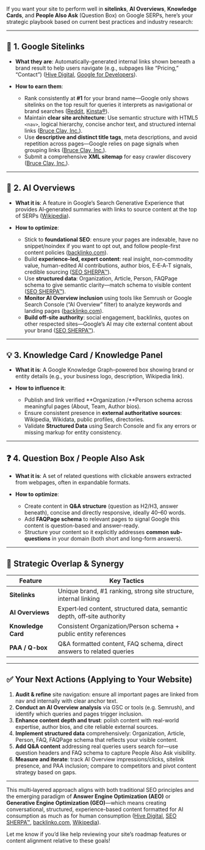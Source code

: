 If you want your site to perform well in **sitelinks**, **AI Overviews**, **Knowledge Cards**, and **People Also Ask** (Question Box) on Google SERPs, here’s your strategic playbook based on current best practices and industry research:

---

## 🔗 1. Google Sitelinks

- **What they are**: Automatically-generated internal links shown beneath a brand result to help users navigate (e.g., subpages like “Pricing,” “Contact”) ([Hive Digital][1], [Google for Developers][2]).
- **How to earn them**:

  - Rank consistently at **#1** for your brand name—Google only shows sitelinks on the top result for queries it interprets as navigational or brand searches ([Reddit][3], [Kinsta®][4]).
  - Maintain **clear site architecture**: Use semantic structure with HTML5 `<nav>`, logical hierarchy, concise anchor text, and structured internal links ([Bruce Clay, Inc.][5]).
  - Use **descriptive and distinct title tags**, meta descriptions, and avoid repetition across pages—Google relies on page signals when grouping links ([Bruce Clay, Inc.][5]).
  - Submit a comprehensive **XML sitemap** for easy crawler discovery ([Bruce Clay, Inc.][5]).

---

## 🧠 2. AI Overviews

- **What it is**: A feature in Google’s Search Generative Experience that provides AI‑generated summaries with links to source content at the top of SERPs ([Wikipedia][6]).
- **How to optimize**:

  - Stick to **foundational SEO**: ensure your pages are indexable, have no snippet/noindex if you want to opt out, and follow people-first content policies ([backlinko.com][7]).
  - Build **experience-led, expert content**: real insight, non‑commodity value, human-edited AI contributions, author bios, E‑E‑A‑T signals, credible sourcing ([SEO SHERPA™][8]).
  - Use **structured data**: Organization, Article, Person, FAQPage schema to give semantic clarity—match schema to visible content ([SEO SHERPA™][8]).
  - **Monitor AI Overview inclusion** using tools like Semrush or Google Search Console (“AI Overview” filter) to analyze keywords and landing pages ([backlinko.com][7]).
  - **Build off-site authority**: social engagement, backlinks, quotes on other respected sites—Google’s AI may cite external content about your brand ([SEO SHERPA™][8]).

---

## 💡 3. Knowledge Card / Knowledge Panel

- **What it is**: A Google Knowledge Graph–powered box showing brand or entity details (e.g., your business logo, description, Wikipedia link).
- **How to influence it**:

  - Publish and link verified \*\*Organization /\*\*Person schema across meaningful pages (About, Team, Author bios).
  - Ensure consistent presence in **external authoritative sources**: Wikipedia, Wikidata, public profiles, directories.
  - Validate **Structured Data** using Search Console and fix any errors or missing markup for entity consistency.

---

## ❓ 4. Question Box / People Also Ask

- **What it is**: A set of related questions with clickable answers extracted from webpages, often in expandable formats.
- **How to optimize**:

  - Create content in **Q\&A structure** (question as H2/H3, answer beneath), concise and directly responsive, ideally 40–60 words.
  - Add **FAQPage schema** to relevant pages to signal Google this content is question-based and answer-ready.
  - Structure your content so it explicitly addresses **common sub-questions** in your domain (both short and long-form answers).

---

## 🧭 Strategic Overlap & Synergy

| Feature            | Key Tactics                                                             |
| ------------------ | ----------------------------------------------------------------------- |
| **Sitelinks**      | Unique brand, #1 ranking, strong site structure, internal linking       |
| **AI Overviews**   | Expert‑led content, structured data, semantic depth, off‑site authority |
| **Knowledge Card** | Consistent Organization/Person schema + public entity references        |
| **PAA / Q-box**    | Q\&A formatted content, FAQ schema, direct answers to related queries   |

---

## ✅ Your Next Actions (Applying to Your Website)

1. **Audit & refine** site navigation: ensure all important pages are linked from nav and internally with clear anchor text.
2. **Conduct an AI Overview analysis** via GSC or tools (e.g. Semrush), and identify which queries and pages trigger inclusion.
3. **Enhance content depth and trust**: polish content with real-world expertise, author bios, and cite reliable external sources.
4. **Implement structured data** comprehensively: Organization, Article, Person, FAQ, FAQPage schema that reflects your visible content.
5. **Add Q\&A content** addressing real queries users search for—use question headers and FAQ schema to capture People Also Ask visibility.
6. **Measure and iterate**: track AI Overview impressions/clicks, sitelink presence, and PAA inclusion; compare to competitors and pivot content strategy based on gaps.

---

This multi‑layered approach aligns with both traditional SEO principles and the emerging paradigm of **Answer Engine Optimization (AEO)** or **Generative Engine Optimization (GEO)**—which means creating conversational, structured, experience-based content formatted for AI consumption as much as for human consumption ([Hive Digital][1], [SEO SHERPA™][8], [backlinko.com][7], [Wikipedia][9]).

Let me know if you’d like help reviewing your site’s roadmap features or content alignment relative to these goals!

[1]: https://www.hivedigital.com/blog/how-to-influence-sitelinks-in-google/?utm_source=chatgpt.com 'How to Influence Sitelinks in Google | Hive Digital'
[2]: https://developers.google.com/search/docs/appearance/sitelinks?utm_source=chatgpt.com 'Learn About What Sitelinks Are | Google Search Central'
[3]: https://www.reddit.com/r/SEO/comments/nal3v7/google_sitelinks_are_not_the_toplevel_pages_in/?utm_source=chatgpt.com 'Google Sitelinks are not the top-level pages in the menu ...'
[4]: https://kinsta.com/blog/google-sitelinks/?utm_source=chatgpt.com 'How to Get Google Sitelinks for Your Site'
[5]: https://www.bruceclay.com/blog/what-are-sitelinks-best-practices-for-google-sitelinks/?utm_source=chatgpt.com 'What Are Sitelinks? Best Practices for Google Sitelinks'
[6]: https://en.wikipedia.org/wiki/AI_Overviews?utm_source=chatgpt.com 'AI Overviews'
[7]: https://backlinko.com/ai-overviews?utm_source=chatgpt.com 'AI Overviews: What They Are and How to Optimize for Them'
[8]: https://seosherpa.com/google-ai-search-guidelines/?utm_source=chatgpt.com 'Google AI Search Guidelines (2025): What They Mean for ...'
[9]: https://en.wikipedia.org/wiki/Answer_engine_optimization?utm_source=chatgpt.com 'Answer engine optimization'
